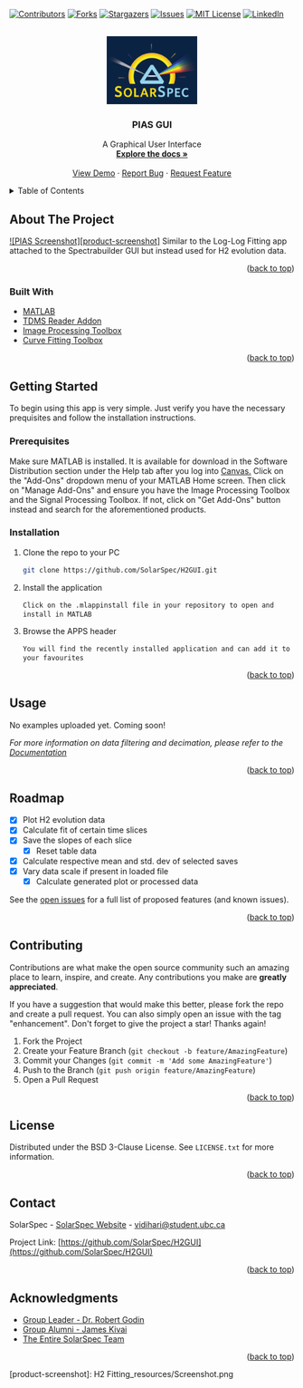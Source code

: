 <div id="top"></div>

<!-- PROJECT SHIELDS -->
[![Contributors][contributors-shield]][contributors-url]
[![Forks][forks-shield]][forks-url]
[![Stargazers][stars-shield]][stars-url]
[![Issues][issues-shield]][issues-url]
[![MIT License][license-shield]][license-url]
[![LinkedIn][linkedin-shield]][linkedin-url]



<!-- PROJECT LOGO -->
<br />
<div align="center">
  <a href="https://github.com/SolarSpec/H2GUI">
    <img src="H2 Fitting_resources/logo.png" alt="SolarSpec" width="160" height="120">
  </a>

<h3 align="center">PIAS GUI</h3>

  <p align="center">
    A Graphical User Interface 
    <br />
    <a href="https://github.com/SolarSpec/H2GUI"><strong>Explore the docs »</strong></a>
    <br />
    <br />
    <a href="https://github.com/SolarSpec/H2GUI">View Demo</a>
    ·
    <a href="https://github.com/SolarSpec/H2GUI/issues">Report Bug</a>
    ·
    <a href="https://github.com/SolarSpec/H2GUI/issues">Request Feature</a>
  </p>
</div>



<!-- TABLE OF CONTENTS -->
<details>
  <summary>Table of Contents</summary>
  <ol>
    <li>
      <a href="#about-the-project">About The Project</a>
      <ul>
        <li><a href="#built-with">Built With</a></li>
      </ul>
    </li>
    <li>
      <a href="#getting-started">Getting Started</a>
      <ul>
        <li><a href="#prerequisites">Prerequisites</a></li>
        <li><a href="#installation">Installation</a></li>
      </ul>
    </li>
    <li><a href="#usage">Usage</a></li>
    <li><a href="#roadmap">Roadmap</a></li>
    <li><a href="#contributing">Contributing</a></li>
    <li><a href="#license">License</a></li>
    <li><a href="#contact">Contact</a></li>
    <li><a href="#acknowledgments">Acknowledgments</a></li>
  </ol>
</details>



<!-- ABOUT THE PROJECT -->
## About The Project

[![PIAS Screenshot][product-screenshot]](https://solarspec.ok.ubc.ca/)
Similar to the Log-Log Fitting app attached to the Spectrabuilder GUI but instead used for H2 evolution data.

<p align="right">(<a href="#top">back to top</a>)</p>



### Built With

* [MATLAB](https://www.mathworks.com/products/matlab.html)
* [TDMS Reader Addon](https://www.mathworks.com/matlabcentral/fileexchange/30023-tdms-reader)
* [Image Processing Toolbox](https://www.mathworks.com/help/images/)
* [Curve Fitting Toolbox](https://www.mathworks.com/help/curvefit/)

<p align="right">(<a href="#top">back to top</a>)</p>



<!-- GETTING STARTED -->
## Getting Started

To begin using this app is very simple. Just verify you have the necessary prequisites and follow the installation instructions.

### Prerequisites

Make sure MATLAB is installed. It is available for download in the Software Distribution section under the Help tab after you log into [Canvas.](https://canvas.ubc.ca/)
Click on the "Add-Ons" dropdown menu of your MATLAB Home screen. Then click on "Manage Add-Ons" and ensure you have the Image Processing Toolbox and the Signal Processing Toolbox. If not, click on "Get Add-Ons" button instead and search for the aforementioned products.


### Installation

1. Clone the repo to your PC
   ```sh
   git clone https://github.com/SolarSpec/H2GUI.git
   ```
2. Install the application 
   ```
   Click on the .mlappinstall file in your repository to open and install in MATLAB
   ```
3. Browse the APPS header
   ```
   You will find the recently installed application and can add it to your favourites
   ```

<p align="right">(<a href="#top">back to top</a>)</p>



<!-- USAGE EXAMPLES -->
## Usage

No examples uploaded yet. Coming soon!


  <!-- <div class="row">
    <img src="H2 Fitting_resources/ExportButton.png" alt="Export">
  </div>
  <div class="row" style="float:left">
    <img src="H2 Fitting_resources/TopCSV.png" alt="Top" style="width:50%;height:50%;padding: 5px"><img src="H2 Fitting_resources/BottomCSV.png" alt="Bottom" style="width:50%;height:50%;padding: 5px">
  </div>
 -->

_For more information on data filtering and decimation, please refer to the [Documentation](https://www.mathworks.com/help/signal/ref/decimate.html#d123e21788)_

<p align="right">(<a href="#top">back to top</a>)</p>

<!-- ROADMAP -->
## Roadmap

- [X] Plot H2 evolution data
- [X] Calculate fit of certain time slices
- [X] Save the slopes of each slice
    - [X] Reset table data
- [X] Calculate respective mean and std. dev of selected saves
- [X] Vary data scale if present in loaded file
    - [X] Calculate generated plot or processed data

See the [open issues](https://github.com/SolarSpec/H2GUI/issues) for a full list of proposed features (and known issues).

<p align="right">(<a href="#top">back to top</a>)</p>

<!-- CONTRIBUTING -->
## Contributing

Contributions are what make the open source community such an amazing place to learn, inspire, and create. Any contributions you make are **greatly appreciated**.

If you have a suggestion that would make this better, please fork the repo and create a pull request. You can also simply open an issue with the tag "enhancement".
Don't forget to give the project a star! Thanks again!

1. Fork the Project
2. Create your Feature Branch (`git checkout -b feature/AmazingFeature`)
3. Commit your Changes (`git commit -m 'Add some AmazingFeature'`)
4. Push to the Branch (`git push origin feature/AmazingFeature`)
5. Open a Pull Request

<p align="right">(<a href="#top">back to top</a>)</p>

<!-- LICENSE -->
## License

Distributed under the BSD 3-Clause License. See `LICENSE.txt` for more information.

<p align="right">(<a href="#top">back to top</a>)</p>

<!-- CONTACT -->
## Contact

SolarSpec - [SolarSpec Website](https://solarspec.ok.ubc.ca/) - vidihari@student.ubc.ca

Project Link: [https://github.com/SolarSpec/H2GUI](https://github.com/SolarSpec/H2GUI)

<p align="right">(<a href="#top">back to top</a>)</p>

<!-- ACKNOWLEDGMENTS -->
## Acknowledgments

* [Group Leader - Dr. Robert Godin](https://solarspec.ok.ubc.ca/people/)
* [Group Alumni - James Kivai](https://solarspec.ok.ubc.ca/people/)
* [The Entire SolarSpec Team](https://solarspec.ok.ubc.ca/people/)

<p align="right">(<a href="#top">back to top</a>)</p>

<!-- MARKDOWN LINKS & IMAGES -->
<!-- https://www.markdownguide.org/basic-syntax/#reference-style-links -->
[contributors-shield]: https://img.shields.io/github/contributors/SolarSpec/H2GUI.svg?style=for-the-badge
[contributors-url]: https://github.com/SolarSpec/H2GUI/graphs/contributors
[forks-shield]: https://img.shields.io/github/forks/SolarSpec/H2GUI.svg?style=for-the-badge
[forks-url]: https://github.com/SolarSpec/H2GUI/network/members
[stars-shield]: https://img.shields.io/github/stars/SolarSpec/H2GUI.svg?style=for-the-badge
[stars-url]: https://github.com/SolarSpec/H2GUI/stargazers
[issues-shield]: https://img.shields.io/github/issues/SolarSpec/H2GUI.svg?style=for-the-badge
[issues-url]: https://github.com/SolarSpec/H2GUI/issues
[license-shield]: https://img.shields.io/github/license/SolarSpec/H2GUI.svg?style=for-the-badge
[license-url]: https://github.com/SolarSpec/H2GUI/blob/main/LICENSE.txt
[linkedin-shield]: https://img.shields.io/badge/-LinkedIn-black.svg?style=for-the-badge&logo=linkedin&colorB=555
[linkedin-url]: https://linkedin.com/in/haris-vidimlic-06730019b/
[product-screenshot]: H2 Fitting_resources/Screenshot.png
